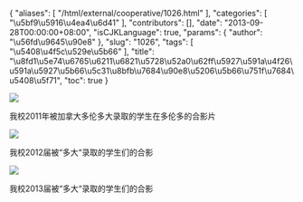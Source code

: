 {
    "aliases": [
        "/html/external/cooperative/1026.html"
    ],
    "categories": [
        "\u5bf9\u5916\u4ea4\u6d41"
    ],
    "contributors": [],
    "date": "2013-09-28T00:00:00+08:00",
    "isCJKLanguage": true,
    "params": {
        "author": "\u56fd\u9645\u90e8"
    },
    "slug": "1026",
    "tags": [
        "\u5408\u4f5c\u529e\u5b66"
    ],
    "title": "\u8fd1\u5e74\u6765\u6211\u6821\u5728\u52a0\u62ff\u5927\u591a\u4f26\u591a\u5927\u5b66\u5c31\u8bfb\u7684\u90e8\u5206\u5b66\u751f\u7684\u5408\u5f71",
    "toc": true
}

![](https://cdn.tfls.online/mirror/full/a421d55955a5bd5f736d96a7f374ae2de2c1fcef.jpg)




我校2011年被加拿大多伦多大录取的学生在多伦多的合影片




![](https://cdn.tfls.online/mirror/full/e80e3538d40219ea345f08a6e5a6fc620497a599.jpg)




我校2012届被“多大“录取的学生们的合影




![](https://cdn.tfls.online/mirror/full/f4e74bc9fc320f15577a2b7b5de2b9e99fe063dc.jpg)




我校2013届被“多大“录取的学生们的合影


